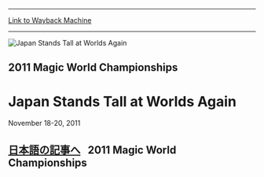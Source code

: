 
---
[Link to Wayback Machine](https://web.archive.org/web/20160202180803/http://magic.wizards.com/en/events/coverage/japan-stands-tall-worlds-again)

[_metadata_:description]:- "日本語の記事へ   2011 Magic World Championships "
[_metadata_:generator]:- "Drupal 7 (http://drupal.org)"
[_metadata_:node]:- "522141"
[_metadata_:source]:- "div-block-system-main"
[_metadata_:title]:- "Japan Stands Tall at Worlds Again"
[_metadata_:wayback_capture_timestamp]:- "2016-02-02 18:08:03"
[_metadata_:wayback_raw_url]:- "https://web.archive.org/web/20160202180803id_/http://magic.wizards.com/en/events/coverage/japan-stands-tall-worlds-again"
[_metadata_:wayback_url]:- "http://magic.wizards.com/en/events/coverage/japan-stands-tall-worlds-again"
---







![Japan Stands Tall at Worlds Again](https://media.magic.wizards.com/images/banner/large_1_4.jpg)





2011 Magic World Championships
------------------------------


Japan Stands Tall at Worlds Again
=================================




November 18-20, 2011












[日本語の記事へ](http://coverage.mtg-jp.com/worlds11/)
 
2011 Magic World Championships
------------------------------


  

 

